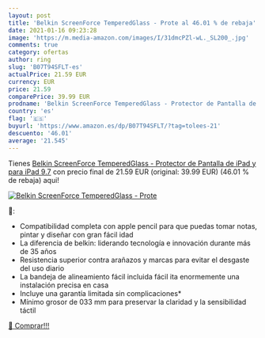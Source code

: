 ```yaml
---
layout: post
title: 'Belkin ScreenForce TemperedGlass - Prote al 46.01 % de rebaja'
date: 2021-01-16 09:23:28
image: 'https://m.media-amazon.com/images/I/31dmcPZl-wL._SL200_.jpg'
comments: true
category: ofertas
author: ring
slug: 'B07T94SFLT-es'
actualPrice: 21.59 EUR
currency: EUR
price: 21.59
comparePrice: 39.99 EUR
prodname: 'Belkin ScreenForce TemperedGlass - Protector de Pantalla de iPad y para iPad 9.7'
country: 'es'
flag: '🇪🇸'
buyurl: 'https://www.amazon.es/dp/B07T94SFLT/?tag=tolees-21'
descuento: '46.01'
average: '21.545'
---
```


Tienes [Belkin ScreenForce TemperedGlass - Protector de Pantalla de iPad y para iPad 9.7](https://www.amazon.es/dp/B07T94SFLT/?tag=tolees-21) con precio final de  21.59 EUR (original: 39.99 EUR) (46.01 %  de rebaja) aqui!

[![Belkin ScreenForce TemperedGlass - Prote](https://m.media-amazon.com/images/I/31dmcPZl-wL._SL200_.jpg)](https://www.amazon.es/dp/B07T94SFLT/?tag=tolees-21)

🔎:

- Compatibilidad completa con apple pencil para que puedas tomar notas, pintar y diseñar con gran fácil idad
- La diferencia de belkin: liderando tecnología e innovación durante más de 35 años
- Resistencia superior contra arañazos y marcas para evitar el desgaste del uso diario
- La bandeja de alineamiento fácil incluida fácil ita enormemente una instalación precisa en casa
- Incluye una garantía limitada sin complicaciones*
- Mínimo grosor de 033 mm para preservar la claridad y la sensibilidad táctil

[🛒 Comprar!!!](https://www.amazon.es/dp/B07T94SFLT/?tag=tolees-21)
